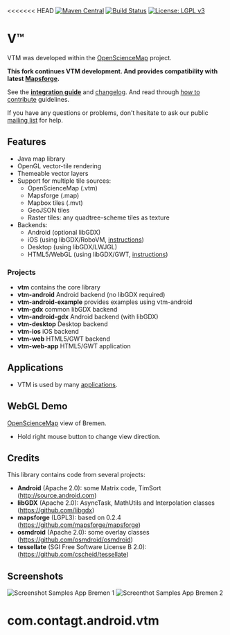 <<<<<<< HEAD
[![Maven Central](https://img.shields.io/maven-central/v/org.mapsforge/vtm.svg)](http://search.maven.org/#search%7Cga%7C1%7Cg%3A%22org.mapsforge%22)
[![Build Status](https://travis-ci.org/mapsforge/vtm.svg?branch=master)](https://travis-ci.org/mapsforge/vtm)
[![License: LGPL v3](https://img.shields.io/badge/License-LGPL%20v3-blue.svg)](http://www.gnu.org/licenses/lgpl-3.0)

# V™

VTM was developed within the [OpenScienceMap](https://github.com/opensciencemap) project.

**This fork continues VTM development. And provides compatibility with latest [Mapsforge](https://github.com/mapsforge/mapsforge).**

See the **[integration guide](docs/Integration.md)** and [changelog](docs/Changelog.md). And read through [how to contribute](.github/CONTRIBUTING.md) guidelines.

If you have any questions or problems, don't hesitate to ask our public [mailing list](https://groups.google.com/group/mapsforge-dev) for help.

## Features
- Java map library
- OpenGL vector-tile rendering
- Themeable vector layers
- Support for multiple tile sources:
  - OpenScienceMap (.vtm)
  - Mapsforge (.map)
  - Mapbox tiles (.mvt)
  - GeoJSON tiles
  - Raster tiles: any quadtree-scheme tiles as texture
- Backends:
  - Android (optional libGDX)
  - iOS (using libGDX/RoboVM, [instructions](docs/ios.md))
  - Desktop (using libGDX/LWJGL)
  - HTML5/WebGL (using libGDX/GWT, [instructions](docs/web.md))

### Projects
- **vtm** contains the core library
- **vtm-android** Android backend (no libGDX required)
- **vtm-android-example** provides examples using vtm-android
- **vtm-gdx** common libGDX backend
- **vtm-android-gdx** Android backend (with libGDX)
- **vtm-desktop** Desktop backend
- **vtm-ios** iOS backend
- **vtm-web** HTML5/GWT backend
- **vtm-web-app** HTML5/GWT application

## Applications
- VTM is used by many [applications](docs/Applications.md).

## WebGL Demo
[OpenScienceMap](http://opensciencemap.org/s3db/#scale=17,rot=61,tilt=51,lat=53.075,lon=8.807) view of Bremen.
- Hold right mouse button to change view direction.

## Credits
This library contains code from several projects:
- **Android** (Apache 2.0): some Matrix code, TimSort (http://source.android.com)
- **libGDX** (Apache 2.0): AsyncTask, MathUtils and Interpolation classes (https://github.com/libgdx)
- **mapsforge** (LGPL3): based on 0.2.4 (https://github.com/mapsforge/mapsforge)
- **osmdroid** (Apache 2.0): some overlay classes (https://github.com/osmdroid/osmdroid)
- **tessellate** (SGI Free Software License B 2.0): (https://github.com/cscheid/tessellate)

## Screenshots
![Screenshot Samples App Bremen 1](docs/images/screenshot-bremen-1.png)
![Screenthot Samples App Bremen 2](docs/images/screenshot-bremen-2.png)
# com.contagt.android.vtm
